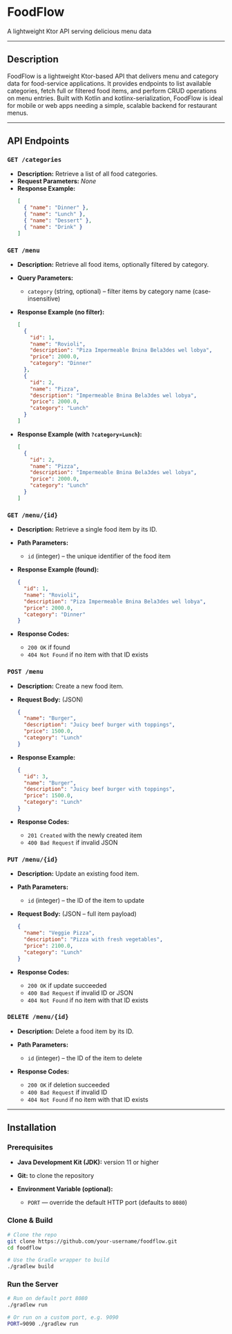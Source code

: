# FoodFlow

A lightweight Ktor API serving delicious menu data

---

## Description

FoodFlow is a lightweight Ktor-based API that delivers menu and category data for food-service applications. It provides endpoints to list available categories, fetch full or filtered food items, and perform CRUD operations on menu entries. Built with Kotlin and kotlinx-serialization, FoodFlow is ideal for mobile or web apps needing a simple, scalable backend for restaurant menus.

---

## API Endpoints

### `GET /categories`
- **Description:** Retrieve a list of all food categories.  
- **Request Parameters:** _None_  
- **Response Example:**
  ```json
  [
    { "name": "Dinner" },
    { "name": "Lunch" },
    { "name": "Dessert" },
    { "name": "Drink" }
  ]


### `GET /menu`

* **Description:** Retrieve all food items, optionally filtered by category.
* **Query Parameters:**

    * `category` (string, optional) – filter items by category name (case‐insensitive)
* **Response Example (no filter):**

  ```json
  [
    {
      "id": 1,
      "name": "Rovioli",
      "description": "Piza Impermeable Bnina Bela3des wel lobya",
      "price": 2000.0,
      "category": "Dinner"
    },
    {
      "id": 2,
      "name": "Pizza",
      "description": "Impermeable Bnina Bela3des wel lobya",
      "price": 2000.0,
      "category": "Lunch"
    }
  ]
  ```
* **Response Example (with `?category=Lunch`):**

  ```json
  [
    {
      "id": 2,
      "name": "Pizza",
      "description": "Impermeable Bnina Bela3des wel lobya",
      "price": 2000.0,
      "category": "Lunch"
    }
  ]
  ```

### `GET /menu/{id}`

* **Description:** Retrieve a single food item by its ID.
* **Path Parameters:**

    * `id` (integer) – the unique identifier of the food item
* **Response Example (found):**

  ```json
  {
    "id": 1,
    "name": "Rovioli",
    "description": "Piza Impermeable Bnina Bela3des wel lobya",
    "price": 2000.0,
    "category": "Dinner"
  }
  ```
* **Response Codes:**

    * `200 OK` if found
    * `404 Not Found` if no item with that ID exists

### `POST /menu`

* **Description:** Create a new food item.
* **Request Body:** (JSON)

  ```json
  {
    "name": "Burger",
    "description": "Juicy beef burger with toppings",
    "price": 1500.0,
    "category": "Lunch"
  }
  ```
* **Response Example:**

  ```json
  {
    "id": 3,
    "name": "Burger",
    "description": "Juicy beef burger with toppings",
    "price": 1500.0,
    "category": "Lunch"
  }
  ```
* **Response Codes:**

    * `201 Created` with the newly created item
    * `400 Bad Request` if invalid JSON

### `PUT /menu/{id}`

* **Description:** Update an existing food item.
* **Path Parameters:**

    * `id` (integer) – the ID of the item to update
* **Request Body:** (JSON – full item payload)

  ```json
  {
    "name": "Veggie Pizza",
    "description": "Pizza with fresh vegetables",
    "price": 2100.0,
    "category": "Lunch"
  }
  ```
* **Response Codes:**

    * `200 OK` if update succeeded
    * `400 Bad Request` if invalid ID or JSON
    * `404 Not Found` if no item with that ID exists

### `DELETE /menu/{id}`

* **Description:** Delete a food item by its ID.
* **Path Parameters:**

    * `id` (integer) – the ID of the item to delete
* **Response Codes:**

    * `200 OK` if deletion succeeded
    * `400 Bad Request` if invalid ID
    * `404 Not Found` if no item with that ID exists

---

## Installation

### Prerequisites

* **Java Development Kit (JDK):** version 11 or higher
* **Git:** to clone the repository
* **Environment Variable (optional):**

    * `PORT` — override the default HTTP port (defaults to `8080`)

### Clone & Build

```bash
# Clone the repo
git clone https://github.com/your-username/foodflow.git
cd foodflow

# Use the Gradle wrapper to build
./gradlew build
```

### Run the Server

```bash
# Run on default port 8080
./gradlew run

# Or run on a custom port, e.g. 9090
PORT=9090 ./gradlew run
```

